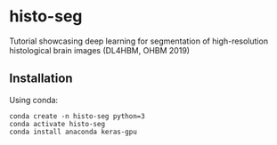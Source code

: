 # histo-seg
Tutorial showcasing deep learning for segmentation of high-resolution histological brain images (DL4HBM, OHBM 2019)

## Installation
Using conda:
```
conda create -n histo-seg python=3
conda activate histo-seg
conda install anaconda keras-gpu
```
